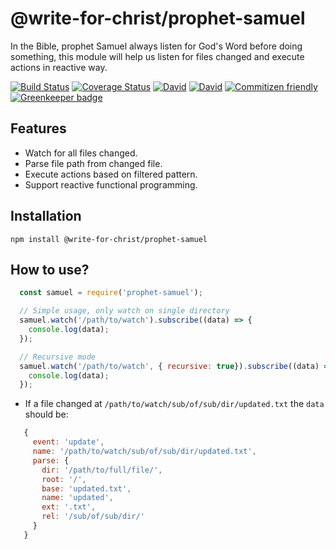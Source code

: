 # @write-for-christ/prophet-samuel

In the Bible, prophet Samuel always listen for God's Word before doing something, this module will help us listen for files changed and execute actions in reactive way.

[![Build Status](https://travis-ci.org/write-for-CHRIST/prophet-samuel.svg?branch=master)](https://travis-ci.org/write-for-CHRIST/prophet-samuel)
[![Coverage Status](https://coveralls.io/repos/github/write-for-CHRIST/prophet-samuel/badge.svg?branch=master)](https://coveralls.io/github/write-for-CHRIST/prophet-samuel?branch=master)
[![David](https://david-dm.org/write-for-CHRIST/prophet-samuel.svg)](https://david-dm.org/write-for-CHRIST/prophet-samuel.svg)
[![David](https://img.shields.io/david/dev/write-for-CHRIST/prophet-samuel.svg)](prophet-samuel)
[![Commitizen friendly](https://img.shields.io/badge/commitizen-friendly-brightgreen.svg)](http://commitizen.github.io/cz-cli/)
[![Greenkeeper badge](https://badges.greenkeeper.io/write-for-CHRIST/prophet-samuel.svg)](https://greenkeeper.io/)

## Features

* Watch for all files changed.
* Parse file path from changed file.
* Execute actions based on filtered pattern.
* Support reactive functional programming.

## Installation

  `npm install @write-for-christ/prophet-samuel`

## How to use?

```javascript
  const samuel = require('prophet-samuel');

  // Simple usage, only watch on single directory
  samuel.watch('/path/to/watch').subscribe((data) => {
    console.log(data);
  });

  // Recursive mode
  samuel.watch('/path/to/watch', { recursive: true}).subscribe((data) => {
    console.log(data);
  });

```

* If a file changed at `/path/to/watch/sub/of/sub/dir/updated.txt` the `data` should be:

```js
   {
     event: 'update',
     name: '/path/to/watch/sub/of/sub/dir/updated.txt',
     parse: {
       dir: '/path/to/full/file/',
       root: '/',
       base: 'updated.txt',
       name: 'updated',
       ext: '.txt',
       rel: '/sub/of/sub/dir/'
     }
   }
```